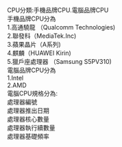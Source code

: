 CPU分類:手機品牌CPU.電腦品牌CPU  
手機品牌CPU分為  
1.高通驍龍 （Qualcomm Technologies)  
2.聯發科（MediaTek.Inc)  
3.蘋果晶片（A系列)  
4.麒麟（HUAWEI Kirin)  
5.獵戶座處理器 （Samsung S5PV310)  
電腦品牌CPU分為  
1.Intel    
2.AMD  
電腦CPU規格分為:  
處理器編號  
處理器推出日期  
處理器核心數量  
處理器執行續數量  
處理器基礎頻率  



